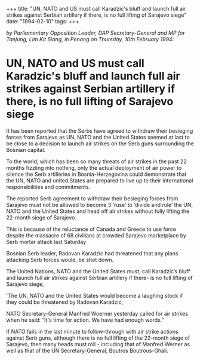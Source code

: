 +++ 
title: "UN, NATO and US must call Karadzic's bluff and launch full air strikes against Serbian artillery if there, is no full lifting of Sarajevo siege"
date: "1994-02-10"
tags:
+++

_by Parliamentary Opposition Leader, DAP Secretary-General and MP for Tanjung, Lim Kit Siang, in Penang on Thursday, 10th February 1994:_

# UN, NATO and US must call Karadzic's bluff and launch full air strikes against Serbian artillery if there, is no full lifting of Sarajevo siege

It has been reported that the Serbs have agreed to withdraw their besieging forces from Sarajevo as UN, NATO and the United States seemed at last to be close to a decision to launch air strikes on the Serb guns surrounding the Bosnian capital.</u>

To the world, which has been so many threats of air strikes in the past 22 months fizzling into nothing, only the actual deployment of air power to silence the Serb artilleries in Bosnia-Herzegovina could demonstrate that the UN, NATO and united States are prepared to live up to their international responsibilities and commitments.

The reported Serb agreement to withdraw their besieging forces from Sarajevo must not be allowed to become 3 ‘ruse’ to ‘divide and rule’ the UN, NATO and the United States and head off air strikes without fully lifting the 22-month siege of Sarajevo.

This is because of the reluctance of Canada and Greece to use force despite the massacre of 68 civilians at crowded Sarajevo marketplace by Serb mortar attack last Saturday

Bosnian Serb leader, Radovan Karadzic had threatened that any plans attacking Serb forces would, be shot down.

The United Nations, NATO and the United States must, call Karadzic’s bluff and launch full air strikes against Serbian artillery if there- is no full lifting of Sarajevo siege,

'The UN, NATO and the United States would become a laughing stock if they could be threatened by Radovan Karadzic,

NATO Secretary-General Manfred Woerner yesterday called for air strikes when he said: “It's time for action. We have had enough words.”

If NATO fails in the last minute to follow-through with air strike actions against Serb guns, although there is no full lifting of the 22-month siege of Sarajevo, then many heads must roll - including that of Manfred Werner as well as that of the UN Secretary-General, Boutros Boutrous-Ghali.
 
